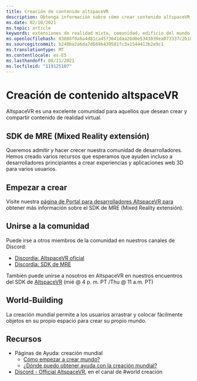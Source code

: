 ```yaml
---
title: Creación de contenido altspaceVR
description: Obtenga información sobre cómo crear contenido altspaceVR, usar extensiones de realidad mixta y unirse a la comunidad en expansión.
ms.date: 02/10/2021
ms.topic: article
keywords: extensiones de realidad mixta, comunidad, edificio del mundo, recursos
ms.openlocfilehash: 83888f0a6a4d81ca4573641daa28d0e5343039ea073337c2b18d8e7610d2a14e
ms.sourcegitcommit: b248ba2a6da7d669b430581fc3a1544413b2e9c1
ms.translationtype: MT
ms.contentlocale: es-ES
ms.lasthandoff: 08/11/2021
ms.locfileid: "119125107"
---
```

# <a name="creating-altspacevr-content"></a>Creación de contenido altspaceVR

AltspaceVR es una excelente comunidad para aquellos que desean crear y compartir contenido de realidad virtual. 

## <a name="mre-mixed-reality-extension-sdk"></a>SDK de MRE (Mixed Reality extensión)

Queremos admitir y hacer crecer nuestra comunidad de desarrolladores. Hemos creado varios recursos que esperamos que ayuden incluso a desarrolladores principiantes a crear experiencias y aplicaciones web 3D para varios usuarios. 

## <a name="start-creating"></a>Empezar a crear

Visite nuestra [página de Portal para desarrolladores AltspaceVR para](https://developer.altvr.com/) obtener más información sobre el SDK de MRE (Mixed Reality extensión).

## <a name="join-the-community"></a>Unirse a la comunidad

Puede irse a otros miembros de la comunidad en nuestros canales de Discord:

* [Discordia: AltspaceVR oficial](https://discord.gg/eYQ5VxK)
* [Discordia: SDK de MRE](https://discord.gg/ypvBkWz)

También puede unirse a nosotros en AltspaceVR en nuestros encuentros del SDK de [AltspaceVR](https://account.altvr.com/channels/sdk) (mié @ 4 p. m. PT /Thu @ 11 a.m. PT)

## <a name="world-building"></a>World-Building

La creación mundial permite a los usuarios arrastrar y colocar fácilmente objetos en su propio espacio para crear su propio mundo.

## <a name="resources"></a>Recursos

* Páginas de Ayuda: creación mundial
    * [Cómo empezar a crear mundo?](../world-building/world-building-getting-started.md)
    * [¿Dónde puedo obtener ayuda con la creación mundial?](../world-building/getting-help.md)
* [Discord - Official AltspaceVR](https://discord.gg/eYQ5VxK), en el canal de #world creación
